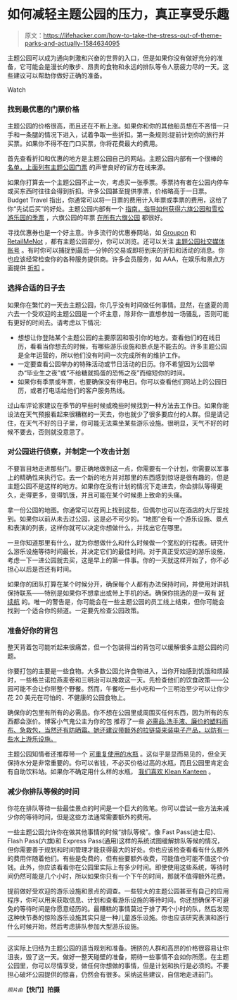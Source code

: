 # 如何减轻主题公园的压力，真正享受乐趣

> 原文：<https://lifehacker.com/how-to-take-the-stress-out-of-theme-parks-and-actually-1584634095>

主题公园可以成为通向刺激和兴奋的世界的入口，但是如果你没有做好充分的准备，它可能会是漫长的散步、昂贵的食物和永远的排队等令人筋疲力尽的一天。这些建议可以帮助你做好正确的准备。

Watch

### 找到最优惠的门票价格

主题公园的价格很高，而且还在不断上涨。如果你和你的其他船员想在不吝惜一只手和一条腿的情况下进入，试着争取一些折扣。第一条规则:提前计划你的旅行并买票。如果你不得不在门口买票，你将花费最大的费用。

首先查看折扣和优惠的地方是主题公园自己的网站。主题公园内部有一个很棒的 [名单，上面列有主题公园门票](http://www.themeparkinsider.com/tickets/) 的声誉良好的官方在线来源。

如果你打算去一个主题公园不止一次，考虑买一张季票。季票持有者在公园内停车或买东西时往往会得到折扣。许多公园甚至提供季票，价格略高于一日票。Budget Travel 指出，你通常可以将一日票的费用计入年票或季票的费用，这给了你“先试后买”的好处。主题公园内部有一个 [指南，指导如何获得六旗公园和雪松游乐园的季票](http://www.themeparkinsider.com/flume/201402/3874/) ，六旗公园的年票 [在所有六旗公园](https://www.sixflags.com/national/season-passes) 都很好。

寻找优惠券也是一个好主意。许多流行的优惠券网站，如 [Groupon](http://www.groupon.com/local/amusement-parks) 和 [RetailMeNot](http://www.retailmenot.com/coupons/themeparks) ，都有主题公园部分，你可以浏览。还可以关注 [主题公园社交媒体账号](http://www.themeparkinsider.com/discussion/thread.cfm?page=70) 。有时你可以捕捉到最后一分钟的交易或即将到来的折扣和活动的消息。你也应该经常检查你的各种服务提供商。许多会员服务，如 AAA，在娱乐和景点方面提供 [折扣](http://discounts.aaa.com/attractions.htm) 。

### 选择合适的日子去

如果你在繁忙的一天去主题公园，你几乎没有时间做任何事情。显然，在盛夏的周六去一个受欢迎的主题公园是一个坏主意，除非你一直想参加一场骚乱，否则可能有更好的时间去。请考虑以下情况:

*   想想让你登陆某个主题公园的主要原因和吸引你的地方。查看他们的在线日历，看看当你想去的时候，有哪些游乐设施和景点是不能去的。许多主题公园是全年运营的，所以他们没有时间一次完成所有的维护工作。
*   一定要查看公园举办的特殊活动或节日活动的日历。你不希望因为公园举办“毕业生之夜”或“不给糖就捣蛋的恐怖之夜”而缩短你的时间。
*   如果你有季票或年票，也要确保没有停电日。你可以查看他们网站上的公园日历，或者打电话给他们的客户服务热线。

过山车评论家建议在季节的早些时候或晚些时候找到一种方法去工作日。如果你能设法在天气预报看起来很糟糕的一天去，你也就少了很多要应付的人群。但是请记住，在天气不好的日子里，你可能无法乘坐某些游乐设施。很明显，天气不好的时候不要去，否则就没意思了。

### 对公园进行侦察，并制定一个攻击计划

不要盲目地走进那些门。要正确地做到这一点，你需要有一个计划，你需要以军事上的精确性来执行它。去一个新的地方并对那里的东西感到惊讶是很有趣的，但是主题公园不是这样的地方。如果你在没有计划的情况下走进去，你会排队等得更久，走得更多，变得饥饿，并且可能在某个时候患上致命的头痛。

拿一份公园的地图。你通常可以在网上找到这些，但偶尔也可以在酒店的大厅里找到。如果你以前从未去过公园，这是必不可少的。“地图”会有一个游乐设施、景点和表演的列表，这样你就可以决定你想做什么，并找出它在哪里。

一旦你知道那里有什么，就为你想做什么和什么时候做一个宽松的行程表。研究什么游乐设施等待时间最长，并决定它们的最佳时间。对于真正受欢迎的游乐设施，考虑一下一进公园就去买，这是早上的第一件事。你的一天就这样开始了，你不必担心以后是否还有时间。

如果你的团队打算在某个时候分开，确保每个人都有办法保持时间，并使用对讲机保持联系——特别是如果你不想拿出或带上手机的话。确保你挑选的是一双有 [好续航](http://www.buytwowayradios.com/cat/2-way-radios/guide/consumer/use/theme-parks.aspx) 的。唯一的警告是，你可能会在一些主题公园的员工线上结束，但你可能会找到一个适合你的频道。一定要先检查公园政策。

### 准备好你的背包

整天背着包可能听起来很痛苦，但一个包装得当的背包可以缓解很多主题公园的问题。

你要打包的主要是一些食物。大多数公园允许食物进入，当你开始感到饥饿和烦躁时，一些格兰诺拉燕麦卷和三明治可以挽救这一天。先检查他们的饮食政策——公园可能不会让你带整个野餐。然而，午餐吃一些小吃和一个三明治至少可以让你少花 20 美元在可怕的、不健康的公园食物上。

确保你的包里有所有的必需品。你不想在公园里或周围买任何东西，因为所有的东西都会涨价。博客小气鬼公主为你的包 推荐了一些 [必需品:洗手液、廉价的塑料雨布、急救包，当然还有防晒霜。她还建议带额外的拉链袋来装电子产品，以防有一些水上游乐设施。](http://cheapskateprincess.com/2014/03/back-pack/)

主题公园知情者还推荐带一个 [可重复使用的水瓶](http://www.themeparkinsider.com/flume/201006/1955/) 。这似乎是显而易见的，但全天保持水分是非常重要的。你可以省钱，不必买价格过高的水瓶，而且公园里肯定会有自助饮料站。如果你不确定用什么样的水瓶， [我们喜欢 Klean Kanteen](https://lifehacker.com/the-klean-kanteen-totes-your-water-around-all-summer-lo-5916734) 。

### 减少你排队等候的时间

你花在排队等待一些最佳景点的时间是一个巨大的败笔。你可以尝试一些方法来减少你的等待时间，但是这些方法通常需要额外的费用。

一些主题公园允许你在做其他事情的时候“排队等候”。像 Fast Pass(迪士尼)、Flash Pass(六旗)和 Express Pass(通用)这样的系统试图缓解排队等候的情况，但你需要善于规划和时间管理才能获得最大的好处。你也应该检查看看有什么额外的费用伴随着他们。有些是免费的，但有些要额外收费，可能值也可能不值这个价钱。此外，你应该看看你在公园里实际上有多少时间。即使使用这些系统，等待时间仍然可能是几个小时，所以如果你只有一个下午的时间，那就不值得额外花费。

提前做好受欢迎的游乐设施和景点的调查。一些较大的主题公园甚至有自己的应用程序，你可以用来获取信息、计划和查看游乐设施的等待时间。你还想确保不可避免的等待时间是你愿意经历的。最糟糕的事情莫过于排了两个小时的队，然后发现这种快节奏的惊险游乐设施其实只是一种儿童游乐设施。你也应该研究表演和游行什么时候开始，然后考虑排队参加大型游乐设施。

* * *

这实际上归结为主题公园的适当规划和准备。拥挤的人群和高昂的价格很容易让你沮丧，毁了这一天。做好一整天碰壁的准备，期待一些事情不会如你所愿。在主题公园里，你可以尽情享受，做任何你想做的事情，但是计划和执行是必须的。不要担心破坏公园提供的惊喜，仍然会有很多。采纳这些建议，自信地走进前门。

<small>*照片由*</small><small><small></small></small>**【快门】拍摄**